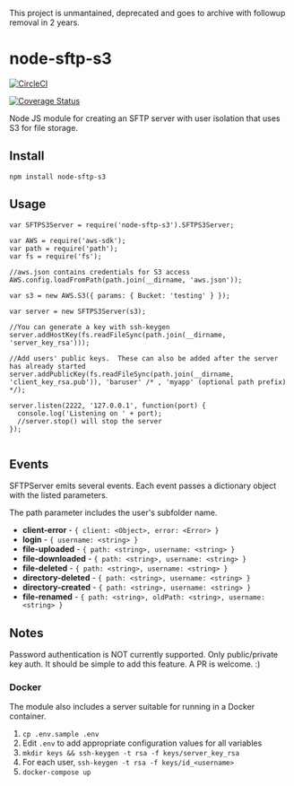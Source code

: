 This project is unmantained, deprecated and goes to archive with followup removal in 2 years.

# node-sftp-s3
[![CircleCI](https://circleci.com/gh/cmrigney/node-sftp-s3.svg?style=svg)](https://circleci.com/gh/cmrigney/node-sftp-s3)

[![Coverage Status](https://coveralls.io/repos/github/cmrigney/node-sftp-s3/badge.svg?branch=master)](https://coveralls.io/github/cmrigney/node-sftp-s3?branch=master)

Node JS module for creating an SFTP server with user isolation that uses S3 for file storage.

## Install

`npm install node-sftp-s3`

## Usage

```
var SFTPS3Server = require('node-sftp-s3').SFTPS3Server;

var AWS = require('aws-sdk');
var path = require('path');
var fs = require('fs');

//aws.json contains credentials for S3 access
AWS.config.loadFromPath(path.join(__dirname, 'aws.json'));

var s3 = new AWS.S3({ params: { Bucket: 'testing' } });

var server = new SFTPS3Server(s3);

//You can generate a key with ssh-keygen
server.addHostKey(fs.readFileSync(path.join(__dirname, 'server_key_rsa')));

//Add users' public keys.  These can also be added after the server has already started
server.addPublicKey(fs.readFileSync(path.join(__dirname, 'client_key_rsa.pub')), 'baruser' /* , 'myapp' (optional path prefix) */);

server.listen(2222, '127.0.0.1', function(port) {
  console.log('Listening on ' + port);
  //server.stop() will stop the server
});


```

## Events

SFTPServer emits several events.  Each event passes a dictionary object with the listed parameters.

The path parameter includes the user's subfolder name.

 * **client-error** - `{ client: <Object>, error: <Error> }`
 * **login** - `{ username: <string> }`
 * **file-uploaded** - `{ path: <string>, username: <string> }`
 * **file-downloaded** - `{ path: <string>, username: <string> }`
 * **file-deleted** - `{ path: <string>, username: <string> }`
 * **directory-deleted** - `{ path: <string>, username: <string> }`
 * **directory-created** - `{ path: <string>, username: <string> }`
 * **file-renamed** - `{ path: <string>, oldPath: <string>, username: <string> }`

## Notes

Password authentication is NOT currently supported.  Only public/private key auth. It should be simple to add this feature.  A PR is welcome. :)

### Docker

The module also includes a server suitable for running in a Docker container.

1. `cp .env.sample .env`
2. Edit `.env` to add appropriate configuration values for all variables
3. `mkdir keys && ssh-keygen -t rsa -f keys/server_key_rsa`
4. For each user, `ssh-keygen -t rsa -f keys/id_<username>`
5. `docker-compose up`
